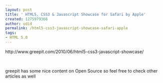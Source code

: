 ```yaml
---
layout: post
title: ' HTML5, CSS3 & Javascript Showcase for Safari by Apple'
created: 1275979366
author: udid
permalink: /html5-css3-javascript-showcase-safari-apple
tags:
- HTML 5.0
---
```

<p>http://www.greepit.com/2010/06/html5-css3-javascript-showcase/</p>
<p>&nbsp;</p>
<p>greepit has some nice content on Open Source so feel free to check other articles as well</p>
